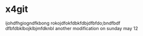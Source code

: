 # x4git
ijohdfhgiogndfkbong rokojdfokfdbkfdbjdfbfdo;bndfbdf
dfbfdbklbojklbjmfdknbl
another modification on sunday may 12